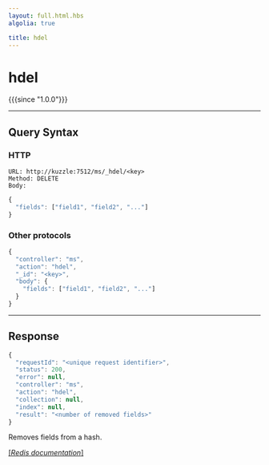 ```yaml
---
layout: full.html.hbs
algolia: true

title: hdel
---
```



# hdel

{{{since "1.0.0"}}}



---

## Query Syntax

### HTTP

```http
URL: http://kuzzle:7512/ms/_hdel/<key>
Method: DELETE  
Body:
```


```js
{
  "fields": ["field1", "field2", "..."]
}
```



### Other protocols


```js
{
  "controller": "ms",
  "action": "hdel",
  "_id": "<key>",
  "body": {
    "fields": ["field1", "field2", "..."]
  }
}
```

---

## Response

```javascript
{
  "requestId": "<unique request identifier>",
  "status": 200,
  "error": null,
  "controller": "ms",
  "action": "hdel",
  "collection": null,
  "index": null,
  "result": "<number of removed fields>"
}
```

Removes fields from a hash.

[[_Redis documentation_]](https://redis.io/commands/hdel)
